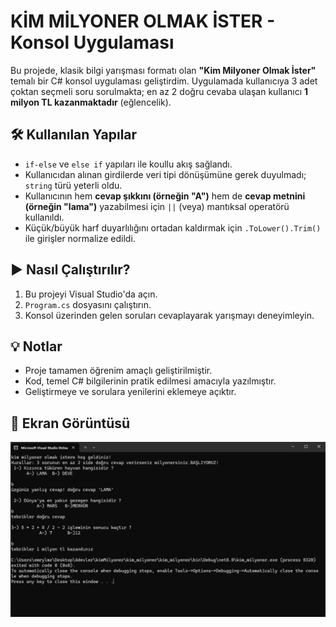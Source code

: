 ﻿# KİM MİLYONER OLMAK İSTER - Konsol Uygulaması

Bu projede, klasik bilgi yarışması formatı olan **"Kim Milyoner Olmak İster"** temalı bir C# konsol uygulaması geliştirdim. Uygulamada kullanıcıya 3 adet çoktan seçmeli soru sorulmakta; en az 2 doğru cevaba ulaşan kullanıcı **1 milyon TL kazanmaktadır** (eğlencelik).

## 🛠 Kullanılan Yapılar

- `if-else` ve `else if` yapıları ile koullu akış sağlandı.
- Kullanıcıdan alınan girdilerde veri tipi dönüşümüne gerek duyulmadı; `string` türü yeterli oldu.
- Kullanıcının hem **cevap şıkkını (örneğin "A")** hem de **cevap metnini (örneğin "lama")** yazabilmesi için `||` (veya) mantıksal operatörü kullanıldı.
- Küçük/büyük harf duyarlılığını ortadan kaldırmak için `.ToLower().Trim()` ile girişler normalize edildi.

## ▶️ Nasıl Çalıştırılır?

1. Bu projeyi Visual Studio'da açın.
2. `Program.cs` dosyasını çalıştırın.
3. Konsol üzerinden gelen soruları cevaplayarak yarışmayı deneyimleyin.

## 💡 Notlar

- Proje tamamen öğrenim amaçlı geliştirilmiştir.
- Kod, temel C# bilgilerinin pratik edilmesi amacıyla yazılmıştır.
- Geliştirmeye ve sorulara yenilerini eklemeye açıktır.

## 📸 Ekran Görüntüsü

![Yarışma Başlangıç Ekranı](consolciktisi.png)







